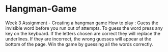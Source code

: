 # Hangman-Game
Week 3 Assignment - Creating a hangman game
How to play : Guess the invisible word before you run out of attempts. To guess the word press any key on the keyboard. If the letters chosen are correct they will replace the underlines. If they are incorrect, the wrong guesses will appear at the bottom of the page. Win the game by guessing all the words correctly.
